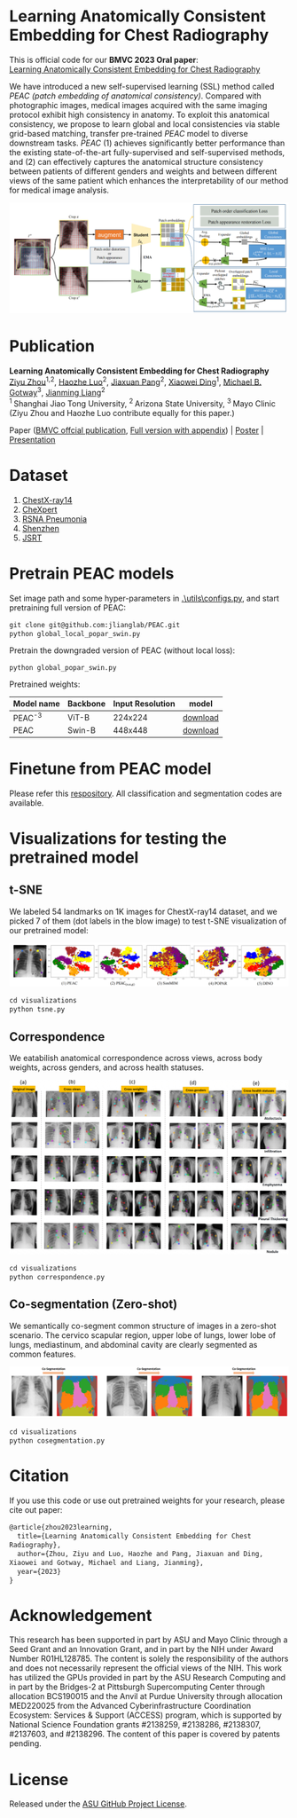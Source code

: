 # Learning Anatomically Consistent Embedding for Chest Radiography
This is official code for our **BMVC 2023 Oral paper**:  
[Learning Anatomically Consistent Embedding for Chest Radiography](https://papers.bmvc2023.org/0617.pdf)

We have introduced a new self-supervised learning (SSL) method called *PEAC (patch embedding of anatomical consistency)*. Compared with photographic images, medical images acquired with the same imaging protocol exhibit high consistency in anatomy. To exploit this anatomical consistency, we propose to learn global and local consistencies via stable grid-based matching, transfer pre-trained *PEAC* model to diverse downstream tasks. *PEAC* (1) achieves significantly better performance than the existing state-of-the-art fully-supervised and self-supervised methods, and (2) can effectively captures the anatomical structure consistency between patients of different genders and weights and between different views of the same patient which enhances the interpretability of our method for medical image analysis. 

![Image of framework](images/architecture.jpg)

# Publication

**Learning Anatomically Consistent Embedding for Chest Radiography**<br/>
[Ziyu Zhou](https://scholar.google.com/citations?hl=en&user=nvAfKnsAAAAJ)<sup>1,2</sup>, [Haozhe Luo](https://roypic.github.io//)<sup>2</sup>, [Jiaxuan Pang](https://www.linkedin.com/in/jiaxuan-pang-b014ab127/)<sup>2</sup>, [Xiaowei Ding](https://ee.sjtu.edu.cn/en/FacultyDetail.aspx?id=200&infoid=153&flag=153)<sup>1</sup>, [Michael B. Gotway](https://www.mayoclinic.org/biographies/gotway-michael-b-m-d/bio-20055566)<sup>3</sup>, [Jianming Liang](https://search.asu.edu/profile/1310161)<sup>2</sup><br/>
<sup>1 </sup>Shanghai Jiao Tong University, <sup>2 </sup>Arizona State University, <sup>3 </sup>Mayo Clinic <br/>
(Ziyu Zhou and Haozhe Luo contribute equally for this paper.)<br/>

Paper ([BMVC offcial publication](https://papers.bmvc2023.org/0617.pdf), [Full version with appendix](https://arxiv.org/abs/2312.00335)) | [Poster](images/PEAC_poster_1027_v2.0.pdf) | [Presentation](https://www.bilibili.com/video/BV1wc411D7tg/?spm_id_from=333.999.0.0&vd_source=0199850c2eb71ce8f33bc8e329957840)


# Dataset
1. [ChestX-ray14](https://nihcc.app.box.com/v/ChestXray-NIHCC)
2. [CheXpert](https://stanfordmlgroup.github.io/competitions/chexpert/)
3. [RSNA Pneumonia](https://www.kaggle.com/c/rsna-pneumonia-detection-challenge)
4. [Shenzhen](https://lhncbc.nlm.nih.gov/LHC-downloads/downloads.html#tuberculosis-image-data-sets)
5. [JSRT](http://db.jsrt.or.jp/eng.php)

# Pretrain PEAC models


Set image path and some hyper-parameters in [.\utils\configs.py](utils/config.py), and start pretraining full version of PEAC:
```
git clone git@github.com:jlianglab/PEAC.git
python global_local_popar_swin.py
```
Pretrain the downgraded version of PEAC (without local loss):
```
python global_popar_swin.py
```

Pretrained weights:

| Model name | Backbone | Input Resolution | model |
|------------|----------|------------------|-------|
| PEAC<sup>-3</sup> | ViT-B | 224x224 | [download](https://drive.google.com/file/d/1EPfPY7kDs3mVsW2_pfGwuJ7-yQsFaoPN/view?usp=sharing)|
|PEAC | Swin-B | 448x448 | [download](https://drive.google.com/file/d/1XQK-Kp80_zsq6t2fhUvGJwTvpzQUPlD1/view?usp=sharing)|

# Finetune from PEAC model

Please refer this [respository](https://github.com/Zhouziyuya/Benchmark). All classification and segmentation codes are available.

# Visualizations for testing the pretrained model

## t-SNE
We labeled 54 landmarks on 1K images for ChestX-ray14 dataset, and we picked 7 of them (dot labels in the blow image) to test t-SNE visualization of our pretrained model:

![tsne](images/tsne.jpg)

```
cd visualizations
python tsne.py
```

## Correspondence
We eatabilish  anatomical correspondence across views, across body weights, across genders, and across health statuses.

![Correspondence](images/correspondence.jpg)

```
cd visualizations
python correspondence.py
```

## Co-segmentation (Zero-shot)

We semantically co-segment common structure of images in a zero-shot scenario. The cervico scapular region, upper lobe of lungs, lower lobe of lungs, mediastinum, and abdominal cavity are clearly segmented as common features.

![Co-segmentation](images/cosegmentation.jpg)

```
cd visualizations
python cosegmentation.py
```

# Citation

If you use this code or use out pretrained weights for your research, please cite out paper:

```
@article{zhou2023learning,
  title={Learning Anatomically Consistent Embedding for Chest Radiography},
  author={Zhou, Ziyu and Luo, Haozhe and Pang, Jiaxuan and Ding, Xiaowei and Gotway, Michael and Liang, Jianming},
  year={2023}
}
```

# Acknowledgement

This research has been supported in part by ASU and Mayo Clinic through a Seed Grant and an Innovation Grant, and in part by the NIH under Award Number R01HL128785. The content is solely the responsibility of the authors and does not necessarily represent the official views of the NIH. This work has utilized the GPUs provided in part by the ASU Research Computing and in part by the Bridges-2 at Pittsburgh Supercomputing Center through allocation BCS190015 and the Anvil at Purdue University through allocation MED220025 from the Advanced Cyberinfrastructure Coordination Ecosystem: Services & Support (ACCESS) program, which is supported by National Science Foundation grants #2138259, #2138286, #2138307, #2137603, and #2138296. The content of this paper is covered by patents pending.


# License

Released under the [ASU GitHub Project License](./LICENSE.txt).